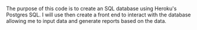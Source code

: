 The purpose of this code is to create an SQL database using Heroku's Postgres SQL. I will use then create a front end to interact with the database allowing me to input data and generate reports based on the data. 
